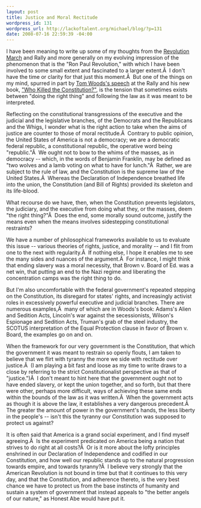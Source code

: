```yaml
--- 
layout: post
title: Justice and Moral Rectitude
wordpress_id: 131
wordpress_url: http://lackoftalent.org/michael/blog/?p=131
date: 2008-07-16 22:59:39 -04:00
---
```

I have been meaning to write up some of my thoughts from the <a href="http://www.revolutionmarch.com/" target="_blank">Revolution March</a> and Rally and more generally on my evolving impression of the phenomenon that is the "Ron Paul Revolution," with which I have been involved to some small extent and fascinated to a larger extent.Â  I don't have the time or clarity for that just this moment.Â  But one of the things on my mind, spurred in part by <a href="http://www.campaignforliberty.com/blog/?p=183" target="_blank">Tom Woods's speech</a> at the Rally and his new book, <a href="http://www.amazon.com/Who-Killed-Constitution-American-Liberty/dp/0307405753" target="_blank">"Who Killed the Constitution?"</a>, is the tension that sometimes exists between "doing the right thing" and following the law as it was meant to be interpreted.<a href="http://www.amazon.com/Who-Killed-Constitution-American-Liberty/dp/0307405753" target="_blank">
</a>

Reflecting on the constitutional transgressions of the executive and the judicial and the legislative branches, of the Democrats and the Republicans and the Whigs, I wonder what is the right action to take when the aims of justice are counter to those of moral rectitude.Â  Contrary to public opinion, the United States of America is not a democracy; we are a democratic federal republic, a constitutional republic, the operative word being "republic."Â  We ought not to bow to the whims of the masses, as in democracy -- which, in the words of Benjamin Franklin, may be defined as "two wolves and a lamb voting on what to have for lunch."Â  Rather, we are subject to the rule of law, and the Constitution is the supreme law of the United States.Â  Whereas the Declaration of Independence breathed life into the union, the Constitution (and Bill of Rights) provided its skeleton and its life-blood.

What recourse do we have, then, when the Constitution prevents legislators, the judiciary, and the executive from doing what they, or the masses, deem "the right thing?"Â  Does the end, some morally sound outcome, justify the means even when the means involves sidestepping constitutional restraints?

We have a number of philosophical frameworks available to us to evaluate this issue -- various theories of rights, justice, and morality -- and I flit from one to the next with regularity.Â  If nothing else, I hope it enables me to see the many sides and nuances of the argument.Â  For instance, I might think that ending slavery was a moral necessity, that Brown v. Board of Ed. was a net win, that putting an end to the Nazi regime and liberating the concentration camps was the right thing to do.

But I'm also uncomfortable with the federal government's repeated stepping on the Constitution, its disregard for states' rights, and increasingly activist roles in excessively powerful executive and judicial branches. There are numerous examples,Â  many of which are in Woods's book: Adams's Alien and Sedition Acts, Lincoln's war against the secessionists, Wilson's Espionage and Sedition Acts, Truman's grab of the steel industry, the SCOTUS interpretation of the Equal Protection clause in favor of Brown v. Board, the examples go on and on.

When the framework for our very government is the Constitution, that which the government it was meant to restrain so openly flouts, I am taken to believe that we flirt with tyranny the more we side with rectitude over justice.Â  (I am playing a bit fast and loose as my time to write draws to a close by referring to the strict Constitutionalist perspective as that of "justice.")Â  I don't meant to hint here that the government ought not to have ended slavery, or kept the union together, and so forth, but that there were other, perhaps more difficult, ways of achieving these same ends within the bounds of the law as it was written.Â  When the government acts as though it is above the law, it establishes a very dangerous precedent.Â  The greater the amount of power in the government's hands, the less liberty in the people's -- isn't this the tyranny our Constitution was supposed to protect us against?

It is often said that America is a grand social experiment, and I find myself agreeing.Â  Is the experiment predicated on America being a nation that strives to do right at all costs?Â  Or is it more about the lofty principles enshrined in our Declaration of Independence and codified in our Constitution, and how well our republic stands up to the natural progression towards empire, and towards tyranny?Â  I believe very strongly that the American Revolution is not bound in time but that it continues to this very day, and that the Constitution, and adherence thereto, is the very best chance we have to protect us from the base instincts of humanity and sustain a system of government that instead appeals to "the better angels of our nature," as Honest Abe would have put it.

